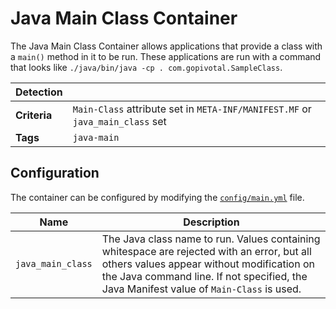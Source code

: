 # Java Main Class Container
The Java Main Class Container allows applications that provide a class with a `main()` method in it to be run.  These applications are run with a command that looks like `./java/bin/java -cp . com.gopivotal.SampleClass`.

| Detection ||
| --- | ---
| **Criteria** | `Main-Class` attribute set in `META-INF/MANIFEST.MF` or `java_main_class` set
| **Tags** | `java-main`

## Configuration
The container can be configured by modifying the [`config/main.yml`][main_yml] file.

[main_yml]: ../config/main.yml

| Name | Description
| ---- | -----------
| `java_main_class` | The Java class name to run. Values containing whitespace are rejected with an error, but all others values appear without modification on the Java command line.  If not specified, the Java Manifest value of `Main-Class` is used.


